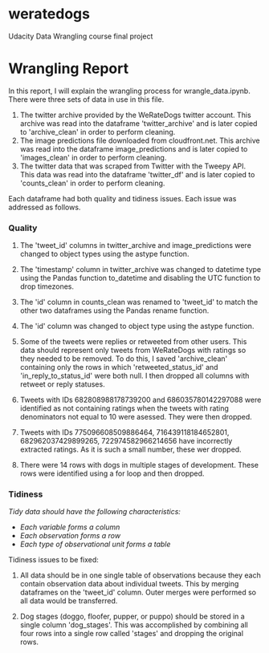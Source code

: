 # weratedogs
Udacity Data Wrangling course final project

# Wrangling Report

In this report, I will explain the wrangling process for wrangle_data.ipynb. There were three sets of data in use in this file.
1. The twitter archive provided by the WeRateDogs twitter account. This archive was read into the dataframe 'twitter_archive' and is later copied to 'archive_clean' in order to perform cleaning.
2. The image predictions file downloaded from cloudfront.net. This archive was read into the dataframe image_predictions and is later copied to 'images_clean' in order to perform cleaning. 
3. The twitter data that was scraped from Twitter with the Tweepy API. This data was read into the dataframe 'twitter_df' and is later copied to 'counts_clean' in order to perform cleaning.

Each dataframe had both quality and tidiness issues. Each issue was addressed as follows.

### Quality

1. The 'tweet_id' columns in twitter_archive and image_predictions were changed to object types using the astype function.

2. The 'timestamp' column in twitter_archive was changed to datetime type using the Pandas function to_datetime and disabling the UTC function to drop timezones.

3. The 'id' column in counts_clean was renamed to 'tweet_id' to match the other two dataframes using the Pandas rename function.  

4. The 'id' column was changed to object type using the astype function.

5. Some of the tweets were replies or retweeted from other users. This data should represent only tweets from WeRateDogs with ratings so they needed to be removed. To do this, I saved 'archive_clean' containing only the rows in which 'retweeted_status_id' and 'in_reply_to_status_id' were both null. I then dropped all columns with retweet or reply statuses.

6. Tweets with IDs 682808988178739200 and 686035780142297088 were identified as not containing ratings when the tweets with rating denominators not equal to 10 were asessed. They were then dropped.

7. Tweets with IDs 775096608509886464, 716439118184652801, 682962037429899265, 722974582966214656 have incorrectly extracted ratings. As it is such a small number, these wer dropped.

8. There were 14 rows with dogs in multiple stages of development. These rows were identified using a for loop and then dropped.






### Tidiness

*Tidy data should have the following characteristics:*
* *Each variable forms a column*
* *Each observation forms a row*
* *Each type of observational unit forms a table*

Tidiness issues to be fixed:
1.  All data should be in one single table of observations because they each contain observation data about individual tweets. This by merging dataframes on the 'tweet_id' column. Outer merges were performed so all data would be transferred.

2. Dog stages (doggo, floofer, pupper, or puppo) should be stored in a single column 'dog_stages'. This was accomplished by combining all four rows into a single row called 'stages' and dropping the original rows.
